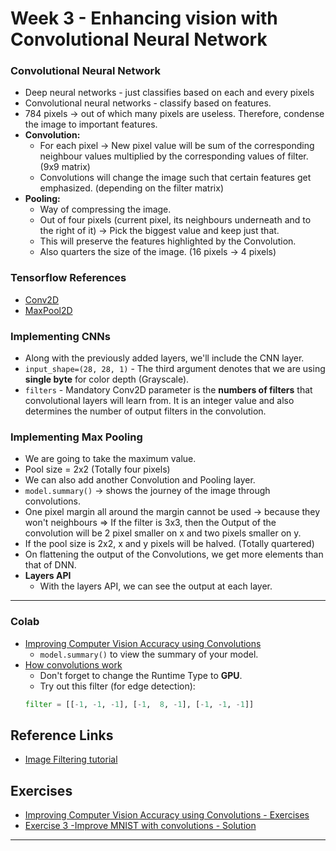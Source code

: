 # Week 3 - Enhancing vision with Convolutional Neural Network

### Convolutional Neural Network
- Deep neural networks - just classifies based on each and every pixels
- Convolutional neural networks - classify based on features.
- 784 pixels -> out of which many pixels are useless. Therefore, condense the image to important features.
- **Convolution:** 
    - For each pixel -> New pixel value will be sum of the corresponding neighbour values multiplied by the corresponding values of filter. (9x9 matrix)
    - Convolutions will change the image such that certain features get emphasized. (depending on the filter matrix)
- **Pooling:**
    - Way of compressing the image.
    - Out of four pixels (current pixel, its neighbours underneath and to the right of it) -> Pick the biggest value and keep just that.
    - This will preserve the features highlighted by the Convolution.
    - Also quarters the size of the image. (16 pixels -> 4 pixels)

### Tensorflow References
- [Conv2D](https://www.tensorflow.org/api_docs/python/tf/keras/layers/Conv2D)
- [MaxPool2D](https://www.tensorflow.org/api_docs/python/tf/keras/layers/MaxPool2D)

### Implementing CNNs
- Along with the previously added layers, we'll include the CNN layer.
- `input_shape=(28, 28, 1)` - The third argument denotes that we are using **single byte** for color depth (Grayscale).
- `filters` - Mandatory Conv2D parameter is the **numbers of filters** that convolutional layers will learn from. It is an integer value and also determines the number of output filters in the convolution.

### Implementing Max Pooling
- We are going to take the maximum value.
- Pool size = 2x2 (Totally four pixels)
- We can also add another Convolution and Pooling layer.
- `model.summary()` -> shows the journey of the image through convolutions.
- One pixel margin all around the margin cannot be used -> because they won't neighbours => If the filter is 3x3, then the Output of the convolution will be 2 pixel smaller on x and two pixels smaller on y. 
- If the pool size is 2x2, x and y pixels will be halved. (Totally quartered)
- On flattening the output of the Convolutions, we get more elements than that of DNN.
- **Layers API**
    - With the layers API, we can see the output at each layer.

---

### Colab
- [Improving Computer Vision Accuracy using Convolutions](https://colab.research.google.com/github/lmoroney/dlaicourse/blob/master/Course%201%20-%20Part%206%20-%20Lesson%202%20-%20Notebook.ipynb)
    - `model.summary()` to view the summary of your model.
- [How convolutions work ](https://colab.research.google.com/github/lmoroney/dlaicourse/blob/master/Course%201%20-%20Part%206%20-%20Lesson%203%20-%20Notebook.ipynb)
    - Don't forget to change the Runtime Type to **GPU**.
    - Try out this filter (for edge detection):
    ```py
    filter = [[-1, -1, -1], [-1,  8, -1], [-1, -1, -1]]
    ```

## Reference Links
- [Image Filtering tutorial](https://lodev.org/cgtutor/filtering.html)

## Exercises
- [Improving Computer Vision Accuracy using Convolutions - Exercises](Improving_Computer_Vision_Accuracy_using_Convolutions_Exercises.ipynb)
- [Exercise 3 -Improve MNIST with convolutions - Solution](Exercise_3_Improve_MNIST_with_convolutions_Solution.ipynb)

---